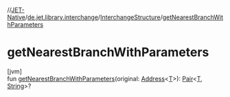 //[JET-Native](../../../index.md)/[de.jet.library.interchange](../index.md)/[InterchangeStructure](index.md)/[getNearestBranchWithParameters](get-nearest-branch-with-parameters.md)

# getNearestBranchWithParameters

[jvm]\
fun [getNearestBranchWithParameters](get-nearest-branch-with-parameters.md)(original: [Address](../../de.jet.library.tool.smart.positioning/-address/index.md)&lt;[T](index.md)&gt;): [Pair](https://kotlinlang.org/api/latest/jvm/stdlib/kotlin/-pair/index.html)&lt;[T](index.md), [String](https://kotlinlang.org/api/latest/jvm/stdlib/kotlin/-string/index.html)&gt;?
